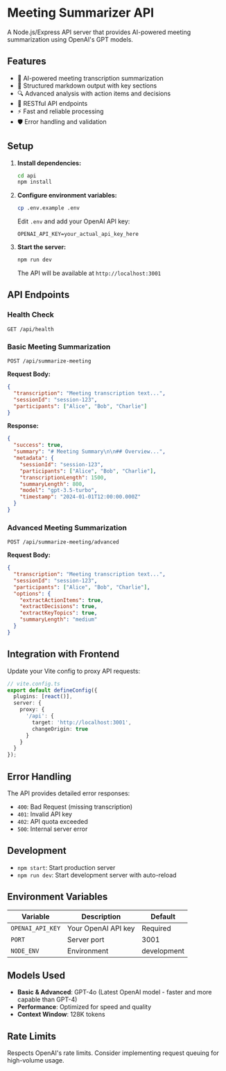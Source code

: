 # Meeting Summarizer API

A Node.js/Express API server that provides AI-powered meeting summarization using OpenAI's GPT models.

## Features

- 🤖 AI-powered meeting transcription summarization
- 📝 Structured markdown output with key sections
- 🔍 Advanced analysis with action items and decisions
- 🚀 RESTful API endpoints
- ⚡ Fast and reliable processing
- 🛡️ Error handling and validation

## Setup

1. **Install dependencies:**
   ```bash
   cd api
   npm install
   ```

2. **Configure environment variables:**
   ```bash
   cp .env.example .env
   ```
   
   Edit `.env` and add your OpenAI API key:
   ```
   OPENAI_API_KEY=your_actual_api_key_here
   ```

3. **Start the server:**
   ```bash
   npm run dev
   ```

   The API will be available at `http://localhost:3001`

## API Endpoints

### Health Check
```
GET /api/health
```

### Basic Meeting Summarization
```
POST /api/summarize-meeting
```

**Request Body:**
```json
{
  "transcription": "Meeting transcription text...",
  "sessionId": "session-123",
  "participants": ["Alice", "Bob", "Charlie"]
}
```

**Response:**
```json
{
  "success": true,
  "summary": "# Meeting Summary\n\n## Overview...",
  "metadata": {
    "sessionId": "session-123",
    "participants": ["Alice", "Bob", "Charlie"],
    "transcriptionLength": 1500,
    "summaryLength": 800,
    "model": "gpt-3.5-turbo",
    "timestamp": "2024-01-01T12:00:00.000Z"
  }
}
```

### Advanced Meeting Summarization
```
POST /api/summarize-meeting/advanced
```

**Request Body:**
```json
{
  "transcription": "Meeting transcription text...",
  "sessionId": "session-123",
  "participants": ["Alice", "Bob", "Charlie"],
  "options": {
    "extractActionItems": true,
    "extractDecisions": true,
    "extractKeyTopics": true,
    "summaryLength": "medium"
  }
}
```

## Integration with Frontend

Update your Vite config to proxy API requests:

```typescript
// vite.config.ts
export default defineConfig({
  plugins: [react()],
  server: {
    proxy: {
      '/api': {
        target: 'http://localhost:3001',
        changeOrigin: true
      }
    }
  }
});
```

## Error Handling

The API provides detailed error responses:

- `400`: Bad Request (missing transcription)
- `401`: Invalid API key
- `402`: API quota exceeded
- `500`: Internal server error

## Development

- `npm start`: Start production server
- `npm run dev`: Start development server with auto-reload

## Environment Variables

| Variable | Description | Default |
|----------|-------------|---------|
| `OPENAI_API_KEY` | Your OpenAI API key | Required |
| `PORT` | Server port | 3001 |
| `NODE_ENV` | Environment | development |

## Models Used

- **Basic & Advanced**: GPT-4o (Latest OpenAI model - faster and more capable than GPT-4)
- **Performance**: Optimized for speed and quality
- **Context Window**: 128K tokens

## Rate Limits

Respects OpenAI's rate limits. Consider implementing request queuing for high-volume usage.
